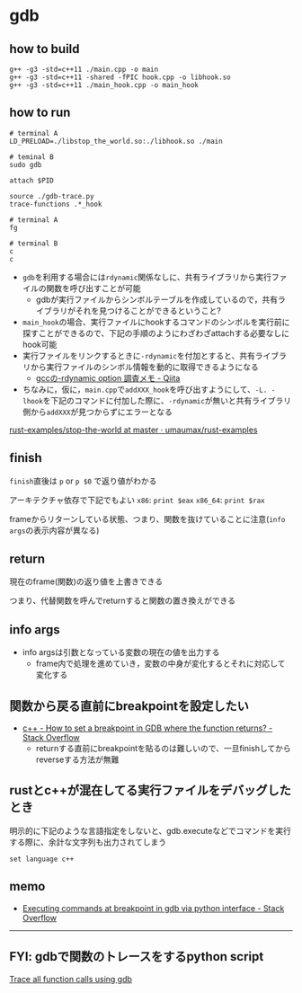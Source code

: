# gdb

## how to build
```
g++ -g3 -std=c++11 ./main.cpp -o main
g++ -g3 -std=c++11 -shared -fPIC hook.cpp -o libhook.so
g++ -g3 -std=c++11 ./main_hook.cpp -o main_hook
```

## how to run
```
# terminal A
LD_PRELOAD=./libstop_the_world.so:./libhook.so ./main

# teminal B
sudo gdb

attach $PID

source ./gdb-trace.py
trace-functions .*_hook

# terminal A
fg

# terminal B
c
c
```

* `gdb`を利用する場合には`rdynamic`関係なしに、共有ライブラリから実行ファイルの関数を呼び出すことが可能
  * gdbが実行ファイルからシンボルテーブルを作成しているので，共有ライブラリがそれを見つけることができるということ?
* `main_hook`の場合、実行ファイルにhookするコマンドのシンボルを実行前に探すことができるので、下記の手順のようにわざわざattachする必要なしにhook可能
* 実行ファイルをリンクするときに`-rdynamic`を付加とすると、共有ライブラリから実行ファイルのシンボル情報を動的に取得できるようになる
  * [gccの\-rdynamic option 調査メモ \- Qiita]( https://qiita.com/takeoverjp/items/14fdf7ab0d0a76d83d30 )
* ちなみに，仮に，`main.cpp`で`addXXX_hook`を呼び出すようにして、`-L. -lhook`を下記のコマンドに付加した際に、`-rdynamic`が無いと共有ライブラリ側から`addXXX`が見つからずにエラーとなる

[rust\-examples/stop\-the\-world at master · umaumax/rust\-examples]( https://github.com/umaumax/rust-examples/tree/master/stop-the-world )

## finish

`finish`直後は
`p` or `p $0`
で返り値がわかる

アーキテクチャ依存で下記でもよい
`x86`: `print $eax`
`x86_64`: `print $rax`

frameからリターンしている状態、つまり、関数を抜けていることに注意(`info args`の表示内容が異なる)

## return

現在のframe(関数)の返り値を上書きできる

つまり、代替関数を呼んでreturnすると関数の置き換えができる

## info args
* info argsは引数となっている変数の現在の値を出力する
  * frame内で処理を進めていき，変数の中身が変化するとそれに対応して変化する

## 関数から戻る直前にbreakpointを設定したい
* [c\+\+ \- How to set a breakpoint in GDB where the function returns? \- Stack Overflow]( https://stackoverflow.com/questions/3649468/how-to-set-a-breakpoint-in-gdb-where-the-function-returns )
  * returnする直前にbreakpointを貼るのは難しいので、一旦finishしてからreverseする方法が無難

## rustとc++が混在してる実行ファイルをデバッグしたとき
明示的に下記のような言語指定をしないと、gdb.executeなどでコマンドを実行する際に、余計な文字列も出力されてしまう

`set language c++`

## memo
* [Executing commands at breakpoint in gdb via python interface \- Stack Overflow]( https://stackoverflow.com/questions/31380754/executing-commands-at-breakpoint-in-gdb-via-python-interface )

----

## FYI: gdbで関数のトレースをするpython script
[Trace all function calls using gdb]( https://gist.github.com/Houdini/6a688fe06cc12b84fb61 )
